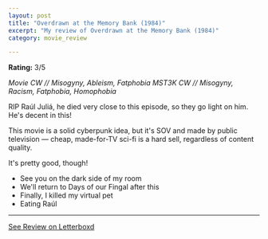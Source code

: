 ```yaml
---
layout: post
title: "Overdrawn at the Memory Bank (1984)"
excerpt: "My review of Overdrawn at the Memory Bank (1984)"
category: movie_review

---
```


**Rating:** 3/5

<i>Movie CW // Misogyny, Ableism, Fatphobia</i>
<i>MST3K CW // Misogyny, Racism, Fatphobia, Homophobia</i>

RIP Raúl Juliá, he died very close to this episode, so they go light on him. He's decent in this!

This movie is a solid cyberpunk idea, but it's SOV and made by public television — cheap, made-for-TV sci-fi is a hard sell, regardless of content quality.

It's pretty good, though!

* See you on the dark side of my room
* We'll return to Days of our Fingal after this
* Finally, I killed my virtual pet
* Eating Raúl

<hr>

[See Review on Letterboxd](https://boxd.it/5WFbId)
